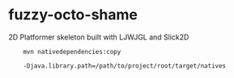 fuzzy-octo-shame
================

2D Platformer skeleton built with LJWJGL and Slick2D

        mvn nativedependencies:copy

        -Djava.library.path=/path/to/project/root/target/natives